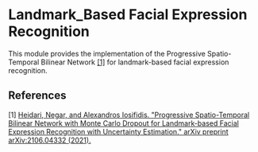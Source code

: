 # Landmark_Based Facial Expression Recognition

This module provides the implementation of the Progressive Spatio-Temporal Bilinear Network [[1]](#1) for landmark-based facial expression recognition.
## References

<a id="1">[1]</a> 
[Heidari, Negar, and Alexandros Iosifidis. "Progressive Spatio-Temporal Bilinear Network with Monte Carlo Dropout for Landmark-based Facial Expression Recognition with Uncertainty Estimation." arXiv preprint arXiv:2106.04332 (2021).](https://arxiv.org/abs/2106.04332) 
